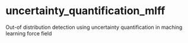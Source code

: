 # uncertainty_quantification_mlff
Out-of distribution detection using uncertainty quantification in maching learning force field
